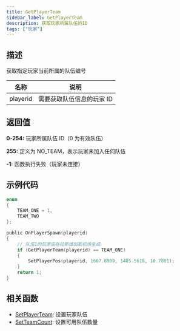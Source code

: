 ```yaml
---
title: GetPlayerTeam
sidebar_label: GetPlayerTeam
description: 获取玩家所属队伍的ID
tags: ["玩家"]
---
```


## 描述

获取指定玩家当前所属的队伍编号

| 名称     | 说明                      |
| -------- | ------------------------- |
| playerid | 需要获取队伍信息的玩家 ID |

## 返回值

**0-254:** 玩家所属队伍 ID（0 为有效队伍）

**255:** 定义为 NO_TEAM，表示玩家未加入任何队伍

**-1:** 函数执行失败（玩家未连接）

## 示例代码

```c
enum
{
    TEAM_ONE = 1,
    TEAM_TWO
};

public OnPlayerSpawn(playerid)
{
    // 队伍1的玩家应在拉斯维加斯机场生成
    if (GetPlayerTeam(playerid) == TEAM_ONE)
    {
        SetPlayerPos(playerid, 1667.8909, 1405.5618, 10.7801);
    }
    return 1;
}
```

## 相关函数

- [SetPlayerTeam](SetPlayerTeam): 设置玩家队伍
- [SetTeamCount](SetTeamCount): 设置可用队伍数量
